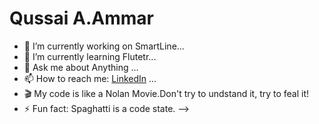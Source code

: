 # Qussai A.Ammar


- 🔭 I’m currently working on SmartLine...
- 🌱 I’m currently learning Flutetr...
- 💬 Ask me about Anything ...
- 📫 How to reach me: [LinkedIn](https://www.linkedin.com/in/qussai-a-ammar-901115206/) ...
- 🎬 My code is like a Nolan Movie.Don't try to undstand it, try to feal it!
- ⚡ Fun fact: Spaghatti is a code state.
-->
